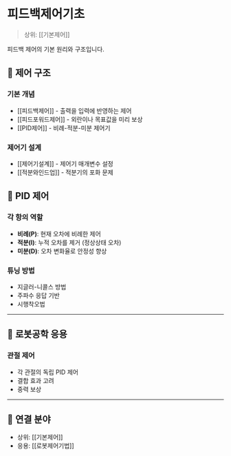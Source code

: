 # 피드백제어기초

> 상위: [[기본제어]]

피드백 제어의 기본 원리와 구조입니다.

## 🔄 제어 구조

### 기본 개념
- [[피드백제어]] - 출력을 입력에 반영하는 제어
- [[피드포워드제어]] - 외란이나 목표값을 미리 보상
- [[PID제어]] - 비례-적분-미분 제어기

### 제어기 설계
- [[제어기설계]] - 제어기 매개변수 설정
- [[적분와인드업]] - 적분기의 포화 문제

## 🎯 PID 제어

### 각 항의 역할
- **비례(P)**: 현재 오차에 비례한 제어
- **적분(I)**: 누적 오차를 제거 (정상상태 오차)
- **미분(D)**: 오차 변화율로 안정성 향상

### 튜닝 방법
- 지글러-니콜스 방법
- 주파수 응답 기반
- 시행착오법

---

## 🔗 로봇공학 응용

### 관절 제어
- 각 관절의 독립 PID 제어
- 결합 효과 고려
- 중력 보상

---

## 🔗 연결 분야
- 상위: [[기본제어]]
- 응용: [[로봇제어기법]]